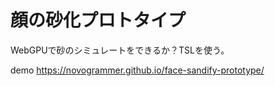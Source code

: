 # 顔の砂化プロトタイプ
WebGPUで砂のシミュレートをできるか？TSLを使う。

demo https://novogrammer.github.io/face-sandify-prototype/